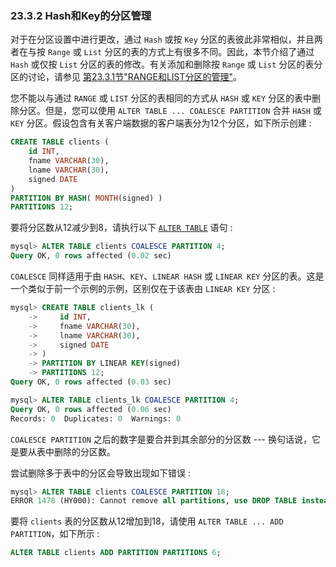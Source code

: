 ### 23.3.2 Hash和Key的分区管理

对于在分区设置中进行更改，通过 `Hash` 或按 `Key` 分区的表彼此非常相似，并且两者在与按 `Range` 或 `List` 分区的表的方式上有很多不同。因此，本节介绍了通过 `Hash` 或仅按 `List` 分区的表的修改。有关添加和删除按 `Range` 或 `List` 分区的表分区的讨论，请参见 [第23.3.1节"RANGE和LIST分区的管理"](https://dev.mysql.com/doc/refman/8.0/en/partitioning-management-range-list.html)。

您不能以与通过 `RANGE` 或 `LIST` 分区的表相同的方式从 `HASH` 或 `KEY` 分区的表中删除分区。但是，您可以使用 `ALTER TABLE ... COALESCE PARTITION` 合并 `HASH` 或 `KEY` 分区。假设包含有关客户端数据的客户端表分为12个分区，如下所示创建 :

```sql
CREATE TABLE clients (
    id INT,
    fname VARCHAR(30),
    lname VARCHAR(30),
    signed DATE
)
PARTITION BY HASH( MONTH(signed) )
PARTITIONS 12;
```

要将分区数从12减少到8，请执行以下 [`ALTER TABLE`](https://dev.mysql.com/doc/refman/8.0/en/alter-table-partition-operations.html) 语句 :

```sql
mysql> ALTER TABLE clients COALESCE PARTITION 4;
Query OK, 0 rows affected (0.02 sec)
```

`COALESCE` 同样适用于由 `HASH`、`KEY`、`LINEAR HASH` 或 `LINEAR KEY` 分区的表。这是一个类似于前一个示例的示例，区别仅在于该表由 `LINEAR KEY` 分区 :

```sql
mysql> CREATE TABLE clients_lk (
    ->     id INT,
    ->     fname VARCHAR(30),
    ->     lname VARCHAR(30),
    ->     signed DATE
    -> )
    -> PARTITION BY LINEAR KEY(signed)
    -> PARTITIONS 12;
Query OK, 0 rows affected (0.03 sec)

mysql> ALTER TABLE clients_lk COALESCE PARTITION 4;
Query OK, 0 rows affected (0.06 sec)
Records: 0  Duplicates: 0  Warnings: 0
```

`COALESCE PARTITION` 之后的数字是要合并到其余部分的分区数 --- 换句话说，它是要从表中删除的分区数。

尝试删除多于表中的分区会导致出现如下错误 :

```sql
mysql> ALTER TABLE clients COALESCE PARTITION 18;
ERROR 1478 (HY000): Cannot remove all partitions, use DROP TABLE instead
```

要将 `clients` 表的分区数从12增加到18，请使用 `ALTER TABLE ... ADD PARTITION`，如下所示 :

```sql
ALTER TABLE clients ADD PARTITION PARTITIONS 6;
```

